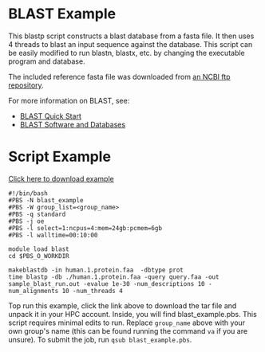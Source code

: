 # BLAST Example

This blastp script constructs a blast database from a fasta file. It then uses 4 threads to blast an input sequence against the database. This script can be easily modified to run blastn, blastx, etc. by changing the executable program and database. 

The included reference fasta file was downloaded from [an NCBI ftp repository](ftp://ftp.ncbi.nih.gov/refseq/H_sapiens/mRNA_Prot/). 

For more information on BLAST, see: 
* [BLAST Quick Start](https://www.ncbi.nlm.nih.gov/books/NBK279680/)
* [BLAST Software and Databases](https://blast.ncbi.nlm.nih.gov/Blast.cgi?PAGE_TYPE=BlastDocs&DOC_TYPE=Download)


# Script Example
[Click here to download example](blast_example.tar.gz)

```
#!/bin/bash
#PBS -N blast_example
#PBS -W group_list=<group_name>
#PBS -q standard
#PBS -j oe
#PBS -l select=1:ncpus=4:mem=24gb:pcmem=6gb
#PBS -l walltime=00:10:00

module load blast
cd $PBS_O_WORKDIR

makeblastdb -in human.1.protein.faa  -dbtype prot
time blastp -db ./human.1.protein.faa -query query.faa -out sample_blast_run.out -evalue 1e-30 -num_descriptions 10 -num_alignments 10 -num_threads 4
```
Top run this example, click the link above to download the tar file and unpack it in your HPC account. Inside, you will find blast_example.pbs. This script requires minimal edits to run. Replace ```group_name``` above with your own group's name (this can be found running the command ```va``` if you are unsure). To submit the job, run ```qsub blast_example.pbs```. 

